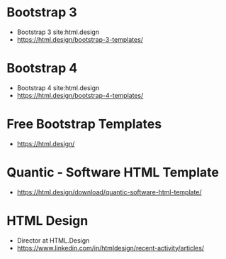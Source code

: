 # Bootstrap 3
+ Bootstrap 3 site:html.design
+ https://html.design/bootstrap-3-templates/

# Bootstrap 4
+ Bootstrap 4 site:html.design
+ https://html.design/bootstrap-4-templates/

# Free Bootstrap Templates
+ https://html.design/

# Quantic - Software HTML Template
+ https://html.design/download/quantic-software-html-template/

# HTML Design
+ Director at HTML.Design
+ https://www.linkedin.com/in/htmldesign/recent-activity/articles/
